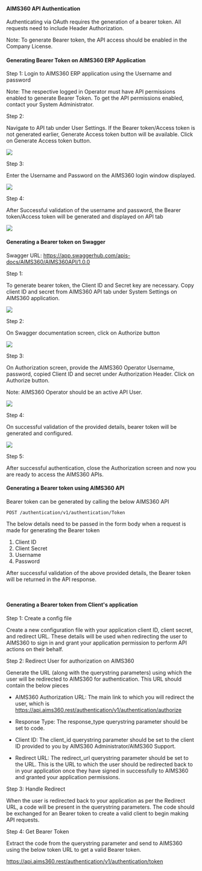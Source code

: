 
#### AIMS360 API Authentication
 
Authenticating via OAuth requires the generation of a bearer token. All requests need to include
Header Authorization.

Note: To generate Bearer token, the API access should be enabled in the Company
License.



#### Generating Bearer Token on AIMS360 ERP Application

Step 1: Login to AIMS360 ERP application using the Username and password

Note: The respective logged in Operator must have API permissions enabled to
generate Bearer Token. To get the API permissions enabled, contact your System
Administrator.

Step 2:

Navigate to API tab under User Settings. If the Bearer token/Access token is not
generated earlier, Generate Access token button will be available. Click on
Generate Access token button.

![](media/1161981bb91a28440e45cb67b3dda0fa.png)

Step 3:

Enter the Username and Password on the AIMS360 login window displayed.

![](media/33921651f05aa63fe4d2ac51c14b9f90.png)

Step 4:

After Successful validation of the username and password, the Bearer
token/Access token will be generated and displayed on API tab

![](media/52438300e2a7bd385d96c7791decc685.png)

#### Generating a Bearer token on Swagger

Swagger URL: https://app.swaggerhub.com/apis-docs/AIMS360/AIMS360API/1.0.0

Step 1:

To generate bearer token, the Client ID and Secret key are necessary. Copy
client ID and secret from AIMS360 API tab under System Settings on AIMS360
application.

![](media/ff708d7d5f37ee685ae47ff23867b9ca.png)

Step 2:

On Swagger documentation screen, click on Authorize button

![](media/6294147184ff3d0609e984e275a5637d.png)

Step 3:

On Authorization screen, provide the AIMS360 Operator Username, password, copied
Client ID and secret under Authorization Header. Click on Authorize button.

Note: AIMS360 Operator should be an active API User.

![](media/a540e529f7e7114ac8878b1f39484aee.png)

Step 4:

On successful validation of the provided details, bearer token will be generated
and configured.

![](media/c7c3e58b570c397cadcebdff59d5ec49.png)

Step 5:

After successful authentication, close the Authorization screen and now you are
ready to access the AIMS360 APIs.

#### Generating a Bearer token using AIMS360 API

Bearer token can be generated by calling the below AIMS360 API

~~~~~~~~~~~~~~~~~~~~~~~~~~~~~~~~~~~~~~~~~~~~~~~~~~~~~~~~~~~~~~~~~~~~~~~~~~~~~~~~
POST /authentication/v1/authentication/Token
~~~~~~~~~~~~~~~~~~~~~~~~~~~~~~~~~~~~~~~~~~~~~~~~~~~~~~~~~~~~~~~~~~~~~~~~~~~~~~~~

The below details need to be passed in the form body when a request is made for generating the Bearer token

1. Client ID
2. Client Secret
3. Username
4. Password

After successful validation of the above provided details, the Bearer token will be returned in the API response.


<br>

#### Generating a Bearer token from Client's application

Step 1: Create a config file <br>

Create a new configuration file with your application client ID, client secret, and redirect URL. These details will be used when redirecting the user to AIMS360 to sign in and grant your application permission to perform API actions on their behalf.

Step 2: Redirect User for authorization on AIMS360 <br>

Generate the URL (along with the querystring parameters) using which the user will be redirected to AIMS360 for authentication. This URL should contain the below pieces

* AIMS360 Authorization URL: The main link to which you will redirect the user, which is <br>
https://api.aims360.rest/authentication/v1/authentication/authorize

* Response Type: The response_type querystring parameter should be set to code.
* Client ID: The client_id querystring parameter should be set to the client ID provided to you by AIMS360 Administrator/AIMS360 Support.

* Redirect URL: The redirect_url querystring parameter should be set to the URL. This is the URL to which the user should be redirected back to in your application once they have signed in successfully to AIMS360 and granted your application permissions.

Step 3: Handle Redirect

 When the user is redirected back to your application as per the Redirect URL, a code will be present in the querystring parameters. The code should be exchanged for an Bearer token to create a valid client to begin making API requests. 

Step 4: Get Bearer Token

Extract the code  from the querystring parameter and send to AIMS360 using the below token URL to get a valid Bearer token.

https://api.aims360.rest/authentication/v1/authentication/token

<br>
